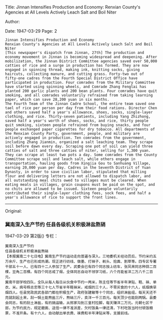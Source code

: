 Title: Jinnan Intensifies Production and Economy: Renxian County's Agencies at All Levels Actively Leach Salt and Boil Niter

Author:

Date: 1947-03-29
Page: 2

    Jinnan Intensifies Production and Economy
    Renxian County's Agencies at All Levels Actively Leach Salt and Boil Niter
    [This newspaper's dispatch from Jinnan, 27th] The production and economy movement in Jinnan is becoming widespread and deepening. After mobilization, the Jinnan District Committee agencies saved over 50,000 catties of rice and a surge in production has formed. They are now engaged in spinning thread, making ink, knitting socks, giving haircuts, collecting manure, and cutting grass. Forty-two out of fifty-one cadres from the Fourth Special District Office have participated in production. Four comrades from the Military Committee have started using spinning wheels, and Comrade Zhang Fenglai has planted 200 garlic plants and 200 bean plants. Four comrades have quit smoking, and all comrades voluntarily refrained from taking learning paper, which can save 28,200 yuan in six months.
    The Fourth Team of the Jinnan Cadre School, the entire team saved one tael of rice per person per day from their food rations. Director Chen and others saved half a year's allowance, shoes, socks, single-layer clothing, and rice. Thirty-seven patients, including Yang Zhizhong, saved half a year's worth of shoes, socks, and rice, thirty people quit smoking, sixteen people refrained from buying snacks, and four people exchanged paper cigarettes for dry tobacco. All departments of the Renxian County Party, government, people, and military are actively engaged in production. Ten comrades from the government, including Zhang Jianmin, organized a salt leaching team. They scrape soil before dawn every day. Scraping one pot of soil can yield three catties of salt and three catties of niter, selling for 1,300 yuan. They can scrape at least two pots a day. Some comrades from the County Committee scrape soil and leach salt, while others engage in transportation, hauling goods from Xingjia Gou to Sanhuang Village, earning 20,000 yuan per day. Cadres in the Seventh District of Yuan Dynasty, in order to save civilian labor, stipulated that milling flour and delivering letters are not allowed to dispatch labor, and all outstanding meal chits owed to villages must be cleared. When eating meals in villages, grain coupons must be paid on the spot, and no chits are allowed to be issued. Sixteen people voluntarily contributed their single-layer clothing fees, sock fees, and half a year's allowance of rice to support the front lines.



<hr /> 

Original: 


### 冀南深入生产节约  任县各级机关积极淋盐熬硝

1947-03-29
第2版()
专栏：

    冀南深入生产节约
    任县各级机关积极淋盐熬硝
    【本报冀南二十七日电】冀南生产节约运动走向普遍与深入。三地委机关经动员后，节约米约五万余斤、生产也已形成热潮。现正进行纺线、做墨、打袜子、剃头、拾粪、割草等。四专区专署干部五十一人、已有四十二人参加了生产。武委会已有四个同志按上纺车，张凤来同志种蒜二百棵，豆角二百棵。有四个同志戒了烟，全体同志自动不领学习纸，六个月能省洋二万八千二百元。
    冀南干部学校四队，全队从每人每日从伙食中节约一两米，陈主任等节省半年津贴、鞋、袜、单衣、米。病号杨志忠等三十七人节省半年鞋袜米，戒烟的三十人，不零买食的十六人，纸烟换旱烟四人。任县党政民武各部门都在积极生产，政府张建敏等十个同志，组织淋盐组，每天天还不亮就刮起土来，刮一锅土能熬盐三斤，熬硝三斤，卖洋一千三百元。每天顶少也能刮两锅。县委会同志，有的刮土淋盐，有的搞运输，从邢家沟到三皇村拉脚，每天赚洋二万元。元朝七区干部，为节约民力，规定磨面、送信一律不准派差，欠村饭条一律还清，下村吃饭当时付顿饭粮票，不准开条。有十六人，自动献出单衣费、袜费和半年津贴米等，支援前线。
